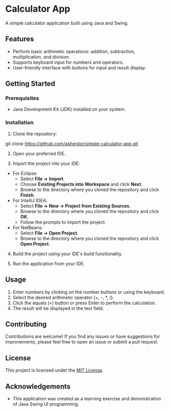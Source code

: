 # Calculator App

A simple calculator application built using Java and Swing.

## Features

- Perform basic arithmetic operations: addition, subtraction, multiplication, and division.
- Supports keyboard input for numbers and operators.
- User-friendly interface with buttons for input and result display.

## Getting Started

### Prerequisites

- Java Development Kit (JDK) installed on your system.

### Installation

1. Clone the repository:

git clone https://github.com/asherdor/simple-calculator-app.git


2. Open your preferred IDE.

3. Import the project into your IDE:
- For Eclipse:
  - Select **File -> Import**.
  - Choose **Existing Projects into Workspace** and click **Next**.
  - Browse to the directory where you cloned the repository and click **Finish**.
- For IntelliJ IDEA:
  - Select **File -> New -> Project from Existing Sources**.
  - Browse to the directory where you cloned the repository and click **OK**.
  - Follow the prompts to import the project.
- For NetBeans:
  - Select **File -> Open Project**.
  - Browse to the directory where you cloned the repository and click **Open Project**.

4. Build the project using your IDE's build functionality.

5. Run the application from your IDE.

## Usage

1. Enter numbers by clicking on the number buttons or using the keyboard.
2. Select the desired arithmetic operator (+, -, *, /).
3. Click the equals (=) button or press Enter to perform the calculation.
4. The result will be displayed in the text field.

## Contributing

Contributions are welcome! If you find any issues or have suggestions for improvements, please feel free to open an issue or submit a pull request.

## License

This project is licensed under the [MIT License](LICENSE).

## Acknowledgements

- This application was created as a learning exercise and demonstration of Java Swing UI programming.
